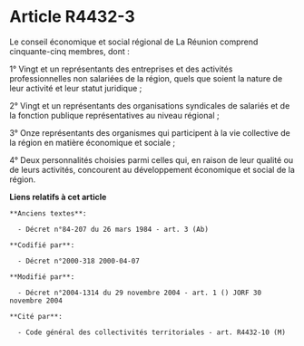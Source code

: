 # Article R4432-3

Le conseil économique et social régional de La Réunion comprend cinquante-cinq membres, dont :

1° Vingt et un représentants des entreprises et des activités professionnelles non salariées de la région, quels que soient
la nature de leur activité et leur statut juridique ;

2° Vingt et un représentants des organisations syndicales de salariés et de la fonction publique représentatives au niveau
régional ;

3° Onze représentants des organismes qui participent à la vie collective de la région en matière économique et sociale ;

4° Deux personnalités choisies parmi celles qui, en raison de leur qualité ou de leurs activités, concourent au développement
économique et social de la région.

**Liens relatifs à cet article**

	**Anciens textes**:

	  - Décret n°84-207 du 26 mars 1984 - art. 3 (Ab)

	**Codifié par**:

	  - Décret n°2000-318 2000-04-07

	**Modifié par**:

	  - Décret n°2004-1314 du 29 novembre 2004 - art. 1 () JORF 30 novembre 2004

	**Cité par**:

	  - Code général des collectivités territoriales - art. R4432-10 (M)
